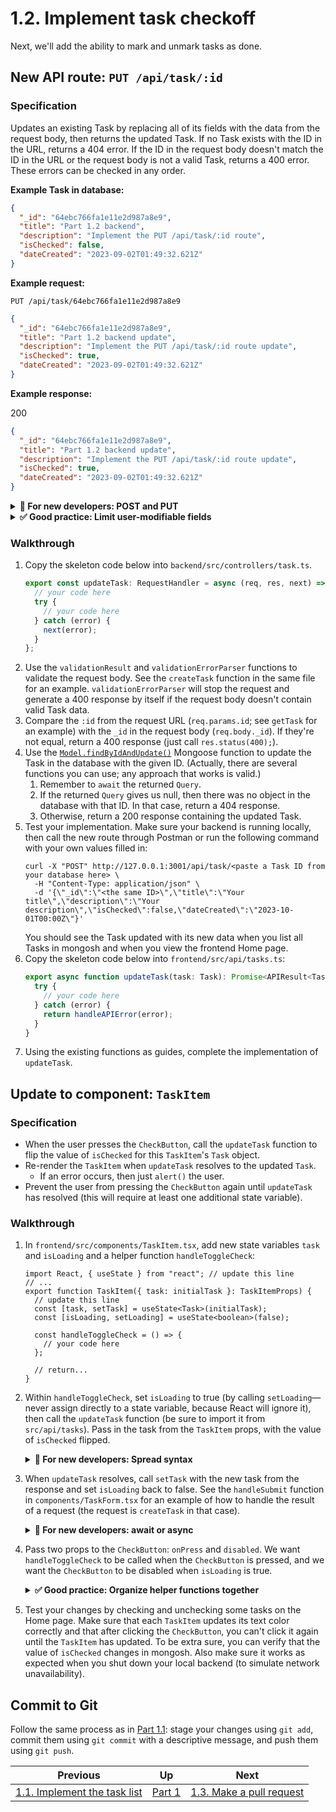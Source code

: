 # 1.2. Implement task checkoff

Next, we'll add the ability to mark and unmark tasks as done.

## New API route: `PUT /api/task/:id`

### Specification

Updates an existing Task by replacing all of its fields with the data from the request body, then returns the updated Task. If no Task exists with the ID in the URL, returns a 404 error. If the ID in the request body doesn't match the ID in the URL or the request body is not a valid Task, returns a 400 error. These errors can be checked in any order.

**Example Task in database:**

```json
{
  "_id": "64ebc766fa1e11e2d987a8e9",
  "title": "Part 1.2 backend",
  "description": "Implement the PUT /api/task/:id route",
  "isChecked": false,
  "dateCreated": "2023-09-02T01:49:32.621Z"
}
```

**Example request:**

`PUT /api/task/64ebc766fa1e11e2d987a8e9`

```json
{
  "_id": "64ebc766fa1e11e2d987a8e9",
  "title": "Part 1.2 backend update",
  "description": "Implement the PUT /api/task/:id route update",
  "isChecked": true,
  "dateCreated": "2023-09-02T01:49:32.621Z"
}
```

**Example response:**

200

```json
{
  "_id": "64ebc766fa1e11e2d987a8e9",
  "title": "Part 1.2 backend update",
  "description": "Implement the PUT /api/task/:id route update",
  "isChecked": true,
  "dateCreated": "2023-09-02T01:49:32.621Z"
}
```

<details>
<summary><strong>🤔 For new developers: POST and PUT</strong></summary>

_Note that we use `POST` requests to create Tasks and `PUT` requests to update them. This isn't strictly necessary (we could, say, use `POST` for everything), but it's a standard industry practice because it follows the original HTTP specification more closely. The main difference between the two methods is "[idempotence](https://developer.mozilla.org/en-US/docs/Glossary/Idempotent)"—`PUT` actions are expected to be idempotent, while `POST` actions are not._

</details>

<details>
<summary><strong>✅ Good practice: Limit user-modifiable fields</strong></summary>

_Here we just replace the entire Task object with the provided data, even the `dateCreated` field. We do this for simplicity, but in a real project, it might be advisable to limit which fields can be modified by a user request._

</details>

### Walkthrough

1. Copy the skeleton code below into `backend/src/controllers/task.ts`.
   ```typescript
   export const updateTask: RequestHandler = async (req, res, next) => {
     // your code here
     try {
       // your code here
     } catch (error) {
       next(error);
     }
   };
   ```
2. Use the `validationResult` and `validationErrorParser` functions to validate the request body. See the `createTask` function in the same file for an example. `validationErrorParser` will stop the request and generate a 400 response by itself if the request body doesn't contain valid Task data.
3. Compare the `:id` from the request URL (`req.params.id`; see `getTask` for an example) with the `_id` in the request body (`req.body._id`). If they're not equal, return a 400 response (just call `res.status(400);`).
4. Use the [`Model.findByIdAndUpdate()`](<https://mongoosejs.com/docs/api/model.html#Model.findByIdAndUpdate()>) Mongoose function to update the Task in the database with the given ID. (Actually, there are several functions you can use; any approach that works is valid.)
   1. Remember to `await` the returned `Query`.
   2. If the returned `Query` gives us null, then there was no object in the database with that ID. In that case, return a 404 response.
   3. Otherwise, return a 200 response containing the updated Task.
5. Test your implementation. Make sure your backend is running locally, then call the new route through Postman or run the following command with your own values filled in:
   ```shell
   curl -X "POST" http://127.0.0.1:3001/api/task/<paste a Task ID from your database here> \
     -H "Content-Type: application/json" \
     -d '{\"_id\":\"<the same ID>\",\"title\":\"Your title\",\"description\":\"Your description\",\"isChecked\":false,\"dateCreated\":\"2023-10-01T00:00Z\"}'
   ```
   You should see the Task updated with its new data when you list all Tasks in mongosh and when you view the frontend Home page.
6. Copy the skeleton code below into `frontend/src/api/tasks.ts`:
   ```typescript
   export async function updateTask(task: Task): Promise<APIResult<Task>> {
     try {
       // your code here
     } catch (error) {
       return handleAPIError(error);
     }
   }
   ```
7. Using the existing functions as guides, complete the implementation of `updateTask`.

## Update to component: `TaskItem`

### Specification

- When the user presses the `CheckButton`, call the `updateTask` function to flip the value of `isChecked` for this `TaskItem`'s `Task` object.
- Re-render the `TaskItem` when `updateTask` resolves to the updated `Task`.
  - If an error occurs, then just `alert()` the user.
- Prevent the user from pressing the `CheckButton` again until `updateTask` has resolved (this will require at least one additional state variable).

### Walkthrough

1. In `frontend/src/components/TaskItem.tsx`, add new state variables `task` and `isLoading` and a helper function `handleToggleCheck`:

   ```tsx
   import React, { useState } from "react"; // update this line
   // ...
   export function TaskItem({ task: initialTask }: TaskItemProps) {
     // update this line
     const [task, setTask] = useState<Task>(initialTask);
     const [isLoading, setLoading] = useState<boolean>(false);

     const handleToggleCheck = () => {
       // your code here
     };

     // return...
   }
   ```

2. Within `handleToggleCheck`, set `isLoading` to true (by calling `setLoading`—never assign directly to a state variable, because React will ignore it), then call the `updateTask` function (be sure to import it from `src/api/tasks`). Pass in the task from the `TaskItem` props, with the value of `isChecked` flipped.
   <details>
   <summary><strong>🤔 For new developers: Spread syntax</strong></summary>

   _An easy way to do this is to use JavaScript's [spread syntax](https://developer.mozilla.org/en-US/docs/Web/JavaScript/Reference/Operators/Spread_syntax#spread_in_object_literals). You can write something like `{ ...task, isChecked: !task.isChecked }`. This is preferable because it's concise and it creates a (shallow) copy of `task`; we shouldn't modify `task` or any other props directly because that might cause unintended side effects._
   </details>

3. When `updateTask` resolves, call `setTask` with the new task from the response and set `isLoading` back to false. See the `handleSubmit` function in `components/TaskForm.tsx` for an example of how to handle the result of a request (the request is `createTask` in that case).
   <details>
   <summary><strong>🤔 For new developers: await or async</strong></summary>

   _If you make `handleToggleCheck` an `async` function, you can use `await` syntax instead of `then()`. There's no real difference here, so it's up to preference. Just stay consistent and don't mix the two syntaxes together._
   </details>

4. Pass two props to the `CheckButton`: `onPress` and `disabled`. We want `handleToggleCheck` to be called when the `CheckButton` is pressed, and we want the `CheckButton` to be disabled when `isLoading` is true.
   <details>
   <summary><strong>✅ Good practice: Organize helper functions together</strong></summary>

   _We could write the `onPress` handler function directly inside the JSX instead of storing it in a named variable. However, we'd recommend only doing that for super simple, one-line functions. Otherwise, it's generally a good practice to organize nontrivial helper functions like `handleToggleCheck` separately from our rendering code, to make them easier to find._
   </details>

5. Test your changes by checking and unchecking some tasks on the Home page. Make sure that each `TaskItem` updates its text color correctly and that after clicking the `CheckButton`, you can't click it again until the `TaskItem` has updated. To be extra sure, you can verify that the value of `isChecked` changes in mongosh. Also make sure it works as expected when you shut down your local backend (to simulate network unavailability).

## Commit to Git

Follow the same process as in [Part 1.1](./1-1-Task-list.md): stage your changes using `git add`, commit them using `git commit` with a descriptive message, and push them using `git push`.

| Previous                                           | Up           | Next                                              |
| -------------------------------------------------- | ------------ | ------------------------------------------------- |
| [1.1. Implement the task list](./1-1-Task-list.md) | [Part 1](./) | [1.3. Make a pull request](./1-3-Pull-request.md) |
